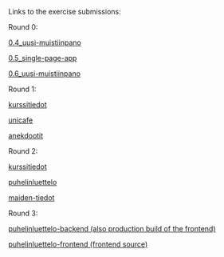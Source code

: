 Links to the exercise submissions:

Round 0:

[0.4_uusi-muistiinpano](https://github.com/LukaSalonen/fullstack/blob/master/osa0/0.4.uusi-muistiinpano.png)

[0.5_single-page-app](https://github.com/LukaSalonen/fullstack/blob/master/osa0/0.5-single-page-app.png)

[0.6_uusi-muistiinpano](https://github.com/LukaSalonen/fullstack/blob/master/osa0/0.6-uusi-muistiinpano.png)

Round 1:

[kurssitiedot](https://github.com/LukaSalonen/fullstack/tree/master/osa1/kurssitiedot)

[unicafe](https://github.com/LukaSalonen/fullstack/tree/master/osa1/unicafe)

[anekdootit](https://github.com/LukaSalonen/fullstack/tree/master/osa1/anekdootit)

Round 2:

[kurssitiedot](https://github.com/LukaSalonen/fullstack/tree/master/osa2/kurssitiedot)

[puhelinluettelo](https://github.com/LukaSalonen/fullstack/tree/master/osa2/puhelinluettelo)

[maiden-tiedot](https://github.com/LukaSalonen/fullstack/tree/master/osa2/maiden-tiedot)

Round 3:

[puhelinluettelo-backend (also production build of the frontend)](https://github.com/LukaSalonen/fullstack/tree/master/osa3/puhelinluettelo-backend)

[puhelinluettelo-frontend (frontend source)](https://github.com/LukaSalonen/fullstack/tree/master/osa3/puhelinluettelo-frontend)
